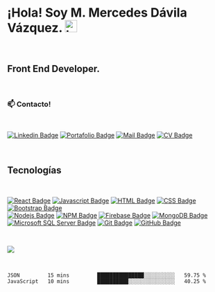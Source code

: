 # ¡Hola! Soy M. Mercedes Dávila Vázquez. <img src="https://user-images.githubusercontent.com/1303154/88677602-1635ba80-d120-11ea-84d8-d263ba5fc3c0.gif" width="28px" alt="hi">

<br>

## Front End Developer.

<br>

### :mailbox: Contacto!
<br>

[![Linkedin Badge](https://img.shields.io/badge/-Linkedin-0e76a8?style=flat&labelColor=0e76a8&logo=linkedin&logoColor=white)](https://www.linkedin.com/in/maria-mercedes-davila-vazquez/) 
[![Portafolio Badge](https://img.shields.io/badge/-Portafolio-0e76a8?style=flat&labelColor=0e76a8&logo=plex&logoColor=white)](https://mercedesdavila.github.io/) 
[![Mail Badge](https://img.shields.io/badge/-Correo-0078D4?style=flat&labelColor=0078D4&logo=Microsoft-Outlook&logoColor=white)](mailto:mmdavila@outlook.com)
[![CV Badge](https://img.shields.io/badge/-CV-0e76a8?style=flat&labelColor=0e76a8&logo=Read-the-Docs&logoColor=white)](https://drive.google.com/file/d/1pKNiOxgK-BrdMhpBjTGKZ1uEwQ5k7jo-/view?usp=sharing)

<br>


## Tecnologías 
<br>


[![React Badge](https://img.shields.io/badge/-React-61DBFB?style=for-the-badge&labelColor=white&logo=react&logoColor=61DBFB)](#) 
[![Javascript Badge](https://img.shields.io/badge/-Javascript-F0DB4F?style=for-the-badge&labelColor=white&logo=javascript&logoColor=F0DB4F)](#)
[![HTML Badge](https://img.shields.io/badge/-HTML5-E34F26?style=for-the-badge&labelColor=white&logo=HTML5&logoColor=E34F26)](#) 
[![CSS Badge](https://img.shields.io/badge/-CSS3-1572B6?style=for-the-badge&labelColor=white&logo=CSS3&logoColor=1572B6)](#)
[![Bootstrap Badge](https://img.shields.io/badge/-Bootstrap-563d7c?style=for-the-badge&labelColor=white&logo=Bootstrap&logoColor=563d7c)](#)  
[![Nodejs Badge](https://img.shields.io/badge/-Nodejs-3C873A?style=for-the-badge&labelColor=white&logo=node.js&logoColor=3C873A)](#)
[![NPM Badge](https://img.shields.io/badge/-NPM-CB3837?style=for-the-badge&labelColor=white&logo=NPM&logoColor=CB3837)](#) 
[![Firebase Badge](https://img.shields.io/badge/-Firebase-FFCA28?style=for-the-badge&labelColor=white&logo=Firebase&logoColor=FFCA28)](#)
[![MongoDB Badge](https://img.shields.io/badge/-MongoDB-47A248?style=for-the-badge&labelColor=white&logo=MongoDB&logoColor=47A248)](#)
[![Microsoft SQL Server Badge](https://img.shields.io/badge/-Microsoft_SQL_Server-CC2927?style=for-the-badge&labelColor=white&logo=Microsoft-SQL-Server&logoColor=CC2927)](#)
[![Git Badge](https://img.shields.io/badge/-Git-F05032?style=for-the-badge&labelColor=white&logo=Git&logoColor=F05032)](#)
[![GitHub Badge](https://img.shields.io/badge/-GitHub-181717?style=for-the-badge&labelColor=white&logo=GitHub&logoColor=181717)](#)


<br>

[![](https://github-readme-stats.vercel.app/api/top-langs/?username=MercedesDavila&langs_count=8)](https://github.com/anuraghazra/github-readme-stats)


<br>


<!--START_SECTION:waka-->
```text
JSON         15 mins         ███████████████░░░░░░░░░░   59.75 % 
JavaScript   10 mins         ██████████░░░░░░░░░░░░░░░   40.25 % 
```
<!--END_SECTION:waka-->
